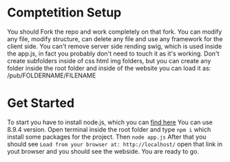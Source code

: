 # Comptetition Setup
You should Fork the repo and work completely on that fork.
You can modify any file, modify structure, can delete any file and use any framework for the client side.
You can't remove server side rending swig, which is used inside the app.js, in fact you probably don't need to touch it as it's working. Don't create subfolders inside of css html img folders, but you can create any folder inside the root folder and inside of the website you can load it as: /pub/FOLDERNAME/FILENAME

# Get Started
To start you have to install node.js, which you can [find here](https://nodejs.org/en/)
You can use 8.9.4 version.
Open terminal inside the root folder and type 
```npm i```
which install some packages for the project. Then
```node app.js```
After that you should see 
```Load from your browser at: http://localhost/```
open that link in yout browser and you should see the webside. You are ready to go.